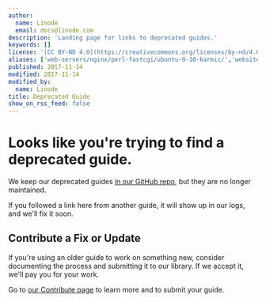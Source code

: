 ```yaml
---
author:
  name: Linode
  email: docs@linode.com
description: 'Landing page for links to deprecated guides.'
keywords: []
license: '[CC BY-ND 4.0](https://creativecommons.org/licenses/by-nd/4.0)'
aliases: ['web-servers/nginx/perl-fastcgi/ubuntu-9-10-karmic/','websites/nginx/nginx-and-perlfastcgi-on-ubuntu-9-10-karmic/', 'web-servers/nginx/installation/ubuntu-9-10-karmic/', 'databases/postgresql/fedora-14/', 'email/postfix/dovecot-system-users-ubuntu-10-04-lucid/', 'email/postfix/postfix-dovecot-and-system-user-accounts-on-ubuntu-10-04-lucid/', 'email/postfix/dovecot-system-users-debian-6-squeeze/', 'email/postfix/postfix-dovecot-and-system-user-accounts-on-debian-6-squeeze/', 'email/postfix/dovecot-system-users-ubuntu-10-10-maverick/', 'email/postfix/postfix-dovecot-and-system-user-accounts-on-ubuntu-10-10-maverick/', 'databases/mysql/standalone-mysql-server/', 'web-servers/apache/installation/ubuntu-9-04-jaunty/', 'websites/apache/apache-2-web-server-on-ubuntu-9-04-jaunty/', 'web-servers/apache/apache-2-web-server-on-ubuntu-9-04-jaunty/', 'server-monitoring/munin/ubuntu-12-04-precise-pangolin/', 'uptime/monitoring/monitoring-server-with-munin-on-ubuntu-12-04-precise-pangolin/', 'uptime/monitoring/deploy-munin-to-monitor-servers-on-ubuntu-12-04/', 'web-servers/nginx/php-fastcgi/ubuntu-9-10-karmic/', 'websites/nginx/nginx-and-phpfastcgi-on-ubuntu-9-10-karmic/', 'web-servers/nginx/nginx-and-phpfastcgi-on-ubuntu-9-10-karmic/', 'application-stacks/puppet/automation/', 'websites/puppet/manage-and-automate-systems-configuration-with-puppet/']
published: 2017-11-14
modified: 2017-11-14
modified_by:
  name: Linode
title: Deprecated Guide
show_on_rss_feed: false
---
```


# Looks like you're trying to find a deprecated guide.

We keep our deprecated guides [in our GitHub repo](https://github.com/linode/docs/tree/master/docs), but they are no longer maintained.

If you followed a link here from another guide, it will show up in our logs, and we'll fix it soon.

## Contribute a Fix or Update

If you're using an older guide to work on something new, consider documenting the process and submitting it to our library. If we accept it, we'll pay you for your work.

Go to [our Contribute page](/docs/contribute/) to learn more and to submit your guide.
